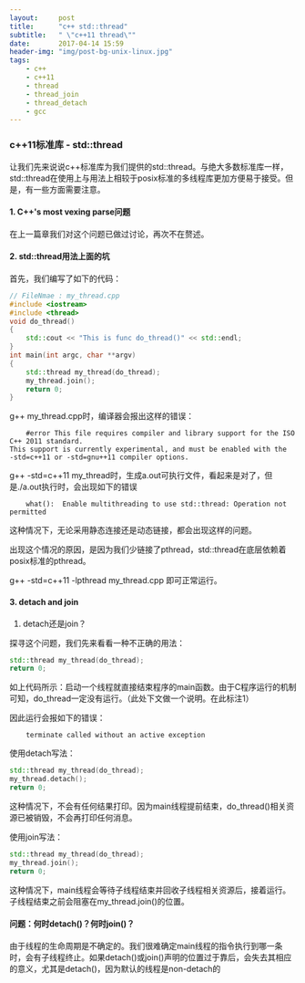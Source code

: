 ```yaml
---
layout:     post
title:      "c++ std::thread"
subtitle:   " \"c++11 thread\""
date:       2017-04-14 15:59
header-img: "img/post-bg-unix-linux.jpg"
tags:
    - c++
    - c++11
    - thread
    - thread_join
    - thread_detach
    - gcc
---
```


### c++11标准库 - std::thread

让我们先来说说c++标准库为我们提供的std::thread。与绝大多数标准库一样，std::thread在使用上与用法上相较于posix标准的多线程库更加方便易于接受。但是，有一些方面需要注意。

#### 1. C\+\+'s most vexing parse问题

在上一篇章我们对这个问题已做过讨论，再次不在赘述。

#### 2. std::thread用法上面的坑

首先，我们编写了如下的代码：

```cpp
// FileNmae : my_thread.cpp
#include <iostream>
#include <thread>
void do_thread()
{
    std::cout << "This is func do_thread()" << std::endl;
}
int main(int argc, char **argv)
{
    std::thread my_thread(do_thread);
    my_thread.join();
    return 0;
}
```

g\+\+ my\_thread.cpp时，编译器会报出这样的错误：

```
    #error This file requires compiler and library support for the ISO C++ 2011 standard. 
This support is currently experimental, and must be enabled with the 
-std=c++11 or -std=gnu++11 compiler options.
```

g\+\+ \-std=c\+\+11 my\_thread时，生成a.out可执行文件，看起来是对了，但是./a.out执行时，会出现如下的错误

```
    what():  Enable multithreading to use std::thread: Operation not permitted
```

这种情况下，无论采用静态连接还是动态链接，都会出现这样的问题。

出现这个情况的原因，是因为我们少链接了pthread，std::thread在底层依赖着posix标准的pthread。

g\+\+ \-std=c\+\+11 \-lpthread my\_thread.cpp 即可正常运行。

#### 3. detach and join

1. detach还是join？

探寻这个问题，我们先来看看一种不正确的用法：

```cpp
std::thread my_thread(do_thread);
return 0;
```

如上代码所示：启动一个线程就直接结束程序的main函数。由于C程序运行的机制可知，do\_thread一定没有运行。（此处下文做一个说明。在此标注1）

因此运行会报如下的错误：

```
    terminate called without an active exception
```

使用detach写法：

```cpp
std::thread my_thread(do_thread);
my_thread.detach();
return 0;
```

这种情况下，不会有任何结果打印。因为main线程提前结束，do\_thread()相关资源已被销毁，不会再打印任何消息。

使用join写法：

```cpp
std::thread my_thread(do_thread);
my_thread.join();
return 0;
```

这种情况下，main线程会等待子线程结束并回收子线程相关资源后，接着运行。子线程结束之前会阻塞在my\_thread.join()的位置。

#### 问题：何时detach()？何时join()？

由于线程的生命周期是不确定的。我们很难确定main线程的指令执行到哪一条时，会有子线程终止。如果detach()或join()声明的位置过于靠后，会失去其相应的意义，尤其是detach()，因为默认的线程是non-detach的
